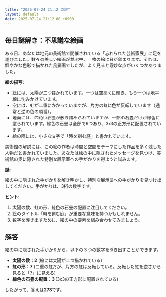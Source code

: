 ```yaml
---
title: "2025-07-24 21:12 の謎"
layout: default
date: 2025-07-24 21:12:00 +0900
---
```

## 毎日謎解き：不思議な絵画

ある日、あなたは地元の美術館で開催されている「忘れられた芸術家展」に足を運びました。数々の美しい絵画が並ぶ中、一枚の絵に目が留まります。それは、鮮やかな色彩で描かれた風景画でしたが、よく見ると奇妙な点がいくつかありました。

**絵の描写:**

*   絵には、太陽が二つ描かれています。一つは空高くに輝き、もう一つは地平線に沈みかけています。
*   空には、虹が二重にかかっていますが、片方の虹は色が反転しています（通常と逆の色の順番）。
*   地面には、四角い石畳が敷き詰められていますが、一部の石畳だけが緑色に塗られています。緑色の石畳は全部で9つあり、3x3の正方形に配置されています。
*   絵の隅には、小さな文字で「時を刻む庭」と書かれています。

美術館の解説には、この絵の作者は時間と空間をテーマにした作品を多く残した人物だと書かれていました。あなたは絵の中に隠されたメッセージを見つけ、美術館の奥に隠された特別な展示室への手がかりを得ようと試みます。

**謎:**

絵の中に隠された手がかりを解き明かし、特別な展示室への手がかりを見つけ出してください。手がかりは、3桁の数字です。

**ヒント:**

1.  太陽の数、虹の形、緑色の石畳の配置に注目してください。
2.  絵のタイトル「時を刻む庭」が重要な意味を持つかもしれません。
3.  数字を導き出すために、絵の中の要素を組み合わせてみましょう。

## 解答

絵の中に隠された手がかりから、以下の３つの数字を導き出すことができます。

*   **太陽の数：2** (絵には太陽が二つ描かれている)
*   **虹の形：7** (二重の虹だが、片方の虹は反転している。反転した虹を逆さから見ると「7」に見える)
*   **緑色の石畳の配置：3** (3x3の正方形に配置されている)

したがって、答えは**273**です。
